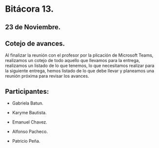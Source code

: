 # Bitácora 13.

## 23 de Noviembre.

## Cotejo de avances.

Al finalizar la reunión con el profesor por la plicación de Microsoft Teams, realizamos un cotejo de todo aquello que llevamos para la entrega, realizamos un listado de lo que tenemos, lo que necesitamos realizar para la siguiente entrega, hemos listado de lo que debe llevar y planeamos una reunión próxima para revisar los avances.

## Participantes:

- Gabriela Batun.

- Karyme Bautista.

- Emanuel Chavez.

- Alfonso Pacheco.

- Patricio Peña.
